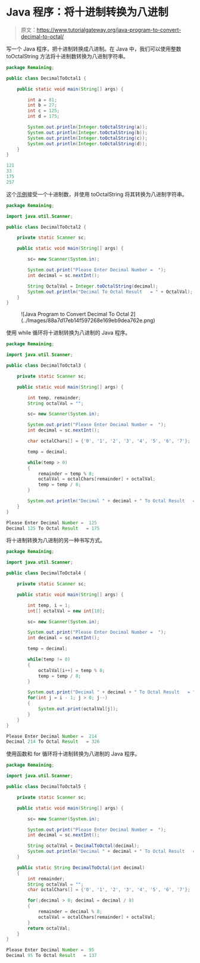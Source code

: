# Java 程序：将十进制转换为八进制

> 原文：<https://www.tutorialgateway.org/java-program-to-convert-decimal-to-octal/>

写一个 Java 程序，把十进制转换成八进制。在 Java 中，我们可以使用整数 toOctalString 方法将十进制数转换为八进制字符串。

```java
package Remaining;

public class DecimalToOctal1 {

	public static void main(String[] args) {

		int a = 81;
		int b = 27;
		int c = 125;
		int d = 175;

		System.out.println(Integer.toOctalString(a));
		System.out.println(Integer.toOctalString(b));
		System.out.println(Integer.toOctalString(c));
		System.out.println(Integer.toOctalString(d));
	}
}
```

```java
121
33
175
257
```

这个[示例](https://www.tutorialgateway.org/learn-java-programs/)接受一个十进制数，并使用 toOctalString 将其转换为八进制字符串。

```java
package Remaining;

import java.util.Scanner;

public class DecimalToOctal2 {

	private static Scanner sc;

	public static void main(String[] args) {

		sc= new Scanner(System.in);

		System.out.print("Please Enter Decimal Number =  ");
		int decimal = sc.nextInt();

		String OctalVal = Integer.toOctalString(decimal);
		System.out.println("Decimal To Octal Result   = " + OctalVal);
	}
}
```

<figure class="wp-block-image size-large">![Java Program to Convert Decimal To Octal 2](../Images/88a7d17eb14f597268e169eb9dea762e.png)</figure>

使用 while 循环将十进制转换为八进制的 Java 程序。

```java
package Remaining;

import java.util.Scanner;

public class DecimalToOctal3 {

	private static Scanner sc;

	public static void main(String[] args) {

		int temp, remainder;
		String octalVal = "";

		sc= new Scanner(System.in);

		System.out.print("Please Enter Decimal Number =  ");
		int decimal = sc.nextInt();

		char octalChars[] = {'0', '1', '2', '3', '4', '5', '6', '7'};

		temp = decimal;

		while(temp > 0)
		{
			remainder = temp % 8;
			octalVal = octalChars[remainder] + octalVal;
			temp = temp / 8;
		}

		System.out.println("Decimal " + decimal + " To Octal Result   = " + octalVal);
	}
}
```

```java
Please Enter Decimal Number =  125
Decimal 125 To Octal Result   = 175
```

将十进制转换为八进制的另一种书写方式。

```java
package Remaining;

import java.util.Scanner;

public class DecimalToOctal4 {

	private static Scanner sc;

	public static void main(String[] args) {

		int temp, i = 1;
		int[] octalVal = new int[10];

		sc= new Scanner(System.in);

		System.out.print("Please Enter Decimal Number =  ");
		int decimal = sc.nextInt();

		temp = decimal;

		while(temp != 0)
		{
			octalVal[i++] = temp % 8;
			temp = temp / 8;
		}

		System.out.print("Decimal " + decimal + " To Octal Result   = ");
		for(int j = i - 1; j > 0; j--)
		{
			System.out.print(octalVal[j]);
		}
	}
}
```

```java
Please Enter Decimal Number =  214
Decimal 214 To Octal Result   = 326
```

使用函数和 for 循环将十进制转换为八进制的 Java 程序。

```java
package Remaining;

import java.util.Scanner;

public class DecimalToOctal5 {

	private static Scanner sc;

	public static void main(String[] args) {

		sc= new Scanner(System.in);

		System.out.print("Please Enter Decimal Number =  ");
		int decimal = sc.nextInt();

		String octalVal = DecimalToOctal(decimal);
		System.out.println("Decimal " + decimal + " To Octal Result   = " + octalVal);
	}

	public static String DecimalToOctal(int decimal)
	{
		int remainder;
		String octalVal = "";
		char octalChars[] = {'0', '1', '2', '3', '4', '5', '6', '7'};

		for(;decimal > 0; decimal = decimal / 8)
		{
			remainder = decimal % 8;
			octalVal = octalChars[remainder] + octalVal;
		}
		return octalVal;
	}
}
```

```java
Please Enter Decimal Number =  95
Decimal 95 To Octal Result   = 137
```
